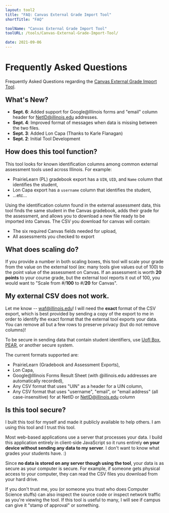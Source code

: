 ```yaml
---
layout: tool2
title: "FAQ: Canvas External Grade Import Tool"
shortTitle: "FAQ"

toolName: "Canvas External Grade Import Tool"
toolURL: /tools/Canvas-External-Grade-Import-Tool/

date: 2021-09-06
---
```


<style>
h2 {
  margin-top: 20px;
}
</style>

# Frequently Asked Questions

Frequently Asked Questions regarding the [Canvas External Grade Import Tool](/tools/Canvas-External-Grade-Import-Tool/).


## What's New?

- **Sept. 6**: Added support for Google@Illinois forms and "email" column header for NetID@illinois.edu addresses.
- **Sept. 4**: Improved format of messages when data is missing between the two files.
- **Sept. 3**: Added Lon Capa (Thanks to Karle Flanagan)
- **Sept. 2**: Initial Tool Development


## How does this tool function?

This tool looks for known identification columns among common external assessment tools used across Illinois.  For example:

- PrairieLearn (PL) gradebook export has a `UIN`, `UID`, and `Name` column that identifies the student,
- Lon Capa export has a `username` column that identifies the student,
- ...etc...

Using the identification column found in the external assessment data, this tool finds the same student in the Canvas gradebook, adds their grade for the assessment, and allows you to download a new file ready to be imported into Canvas.  The CSV you download for canvas will contain:

- The six required Canvas fields needed for upload,
- All assessments you checked to export


## What does scaling do?

If you provide a number in both scaling boxes, this tool will scale your grade from the value on the external tool (ex: many tools give values out of 100) to the point value of the assessment on Canvas.  If an assessment is worth **20 points** to your course grade, but the external tool reports it out of 100, you would want to "Scale from #/**100** to #/**20** for Canvas".


## My external CSV does not work.

Let me know -- waf@illinois.edu!  I will need the **exact** format of the CSV export, which is best provided by sending a copy of the export to me in order to identify the exact format that the external tool exports your data.  You can remove all but a few rows to preserve privacy (but do not remove columns)!

To be secure in sending data that contain student identifiers, use [UofI Box](https://box.illinois.edu/), [PEAR](https://www.aits.uillinois.edu/services/application_services/PEAR), or another secure system.

The current formats supported are:

- PrairieLearn (Gradebook and Assessment Exports),
- Lon Capa,
- Google@Illinois Forms Result Sheet (with @illinois.edu addresses are automatically recorded),
- Any CSV format that uses "UIN" as a header for a UIN column,
- Any CSV format that uses "username", "email", or "email address" (all case-insensitive) for at NetID or NetID@illinois.edu column

## Is this tool secure?

I built this tool for myself and made it publicly available to help others.  I am using this tool and I trust this tool.

Most web-based applications use a server that processes your data.  I build this application entirely in client-side JavaScript so it runs entirely **on your device without sending any data to my server**.  I don't want to know what grades your students have. :)

Since **no data is stored on any server though using the tool**, your data is as secure as your computer is secure.  For example, if someone gets physical access to your computer, they can read the CSV files you download from your hard drive.

If you don't trust me, you (or someone you trust who does Computer Science stuffs) can also inspect the source code or inspect network traffic as you're viewing the tool.  If this tool is useful to many, I will see if campus can give it "stamp of approval" or something.

